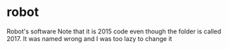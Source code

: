 # robot
Robot's software
Note that it is 2015 code even though the folder is called 2017. It was named wrong and I was too lazy to change it
